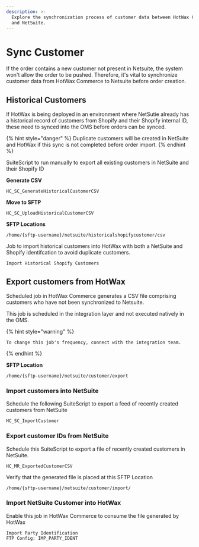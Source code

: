 ```yaml
---
description: >-
  Explore the synchronization process of customer data between HotWax Commerce
  and NetSuite.
---
```


# Sync Customer

If the order contains a new customer not present in Netsuite, the system won't allow the order to be pushed. Therefore, it's vital to synchronize customer data from HotWax Commerce to Netsuite before order creation.

## Historical Customers

If HotWax is being deployed in an environment where NetSutie already has a historical record of customers from Shopify and their Shopify internal ID, these need to synced into the OMS before orders can be synced.

{% hint style="danger" %}
Duplicate customers will be created in NetSuite and HotWax if this sync is not completed before order import.
{% endhint %}

SuiteScript to run manually to export all existing customers in NetSuite and their Shopify ID

**Generate CSV**

```
HC_SC_GenerateHistoricalCustomerCSV
```

**Move to SFTP**

```
HC_SC_UploadHistoricalCustomerCSV
```

**SFTP Locations**

```
/home/{sftp-username}/netsuite/historicalshopifycustomer/csv
```

Job to import historical customers into HotWax with both a NetSuite and Shopify identifcation to avoid duplicate customers.

```
Import Historical Shopify Customers
```

## Export customers from HotWax

Scheduled job in HotWax Commerce generates a CSV file comprising customers who have not been synchronized to Netsuite.

This job is scheduled in the integration layer and not executed natively in the OMS.

{% hint style="warning" %}
```
To change this job's frequency, connect with the integration team.
```
{% endhint %}

**SFTP Location**

```
/home/{sftp-username}/netsuite/customer/export
```

### Import customers into NetSuite

Schedule the following SuiteScript to export a feed of recently created customers from NetSuite

```
HC_SC_ImportCustomer
```

### Export customer IDs from NetSuite

Schedule this SuiteScript to export a file of recently created customers in NetSuite.

```
HC_MR_ExportedCustomerCSV
```

Verify that the generated file is placed at this SFTP Location

```
/home/{sftp-username}/netsuite/customer/import/
```

### Import NetSuite Customer into HotWax

Enable this job in HotWax Commerce to consume the file generated by HotWax

```
Import Party Identification
FTP Config: IMP_PARTY_IDENT
```

